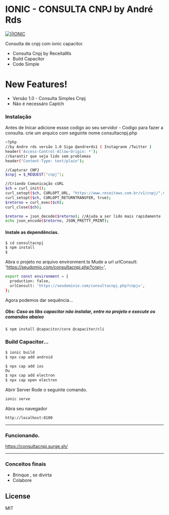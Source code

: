 # IONIC - CONSULTA CNPJ by André Rds

[![I|IONIC](https://cdn.worldvectorlogo.com/logos/ionic.svg)](https://ionicframework.com/)
 
Consulta de cnpj com ionic capacitor.

  - Consulta Cnpj by ReceitaWs
  - Build Capacitor
  - Code Simple

# New Features!

  - Versão 1.0 - Consulta Simples Cnpj
  - Não é necessáro Captch 

### Instalação

Antes de Inicar adicione essse codigo ao seu servidor - Codigo para fazer a consulta.
crie um arquico com seguinte nome consultacnpj.php
```sh
<?php
//by Andre rds versão 1.0 Siga @andrerds1 ( Instagranm /Twitter ) 
header('Access-Control-Allow-Origin: *'); 
//Garantir que seja lido sem problemas
header("Content-Type: text/plain");

//Capturar CNPJ
$cnpj = $_REQUEST["cnpj"];

//Criando Comunicação cURL
$ch = curl_init();
curl_setopt($ch, CURLOPT_URL, "https://www.receitaws.com.br/v1/cnpj/".$cnpj);
curl_setopt($ch, CURLOPT_RETURNTRANSFER, true);
$retorno = curl_exec($ch);
curl_close($ch);

$retorno = json_decode($retorno); //Ajuda a ser lido mais rapidamente
echo json_encode($retorno, JSON_PRETTY_PRINT);
```
#### Instale as dependências.

```sh
$ cd consultacnpj
$ npm install
$ 
```
Abra o projeto no arquivo environment.ts
Mude a url urlConsult: 'https://seudomio.com/consultacnpj.php?cnpj=',
```sh
export const environment = {
  production: false,
  urlConsult: 'https://seudominio.com/consultacnpj.php?cnpj=',
};
```
Agora podemos dar sequência...
##### Obs: Caso as libs capacitor não instalar, entre no projeto e execute os comandos abaixo

```sh
$ npm install @capacitor/core @capacitor/cli
```
### Build Capacitor...
```sh
$ ionic build
$ npx cap add android

$ npx cap add ios
Ou
$ npx cap add electron
$ npx cap open electron
```

Abrir Server Rode o seguinte comando.
```sh
ionic serve
```
Abra seu navegador
```sh
http://localhost:8100
```
----
### Funcionando.

https://consultacnpj.surge.sh/

----
### Conceitos finais

 - Brinque , se divirta
 - Colabore

License
----

MIT

